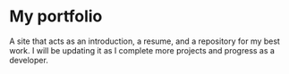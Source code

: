 # My portfolio
A site that acts as an introduction, a resume, and a repository for my best work.  I will be updating it as I complete more projects and progress as a developer.
